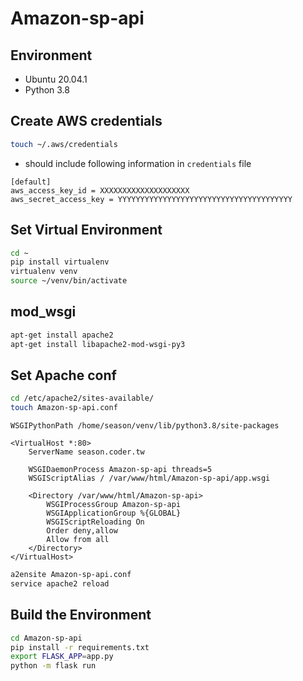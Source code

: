 # Amazon-sp-api

## Environment
- Ubuntu 20.04.1
- Python 3.8

## Create AWS credentials
```bash
touch ~/.aws/credentials
```
- should include following information in `credentials` file
```
[default]
aws_access_key_id = XXXXXXXXXXXXXXXXXXXX 
aws_secret_access_key = YYYYYYYYYYYYYYYYYYYYYYYYYYYYYYYYYYYYYYY
```

## Set Virtual Environment
``` bash
cd ~
pip install virtualenv
virtualenv venv
source ~/venv/bin/activate
```

## mod_wsgi
``` bash
apt-get install apache2
apt-get install libapache2-mod-wsgi-py3
```

## Set Apache conf
``` bash
cd /etc/apache2/sites-available/
touch Amazon-sp-api.conf
```
```
WSGIPythonPath /home/season/venv/lib/python3.8/site-packages

<VirtualHost *:80>
    ServerName season.coder.tw

    WSGIDaemonProcess Amazon-sp-api threads=5
    WSGIScriptAlias / /var/www/html/Amazon-sp-api/app.wsgi

    <Directory /var/www/html/Amazon-sp-api>
        WSGIProcessGroup Amazon-sp-api
        WSGIApplicationGroup %{GLOBAL}
        WSGIScriptReloading On
        Order deny,allow
        Allow from all
    </Directory>
</VirtualHost>
```
``` bash
a2ensite Amazon-sp-api.conf
service apache2 reload
```

## Build the Environment
```bash
cd Amazon-sp-api
pip install -r requirements.txt
export FLASK_APP=app.py
python -m flask run
```